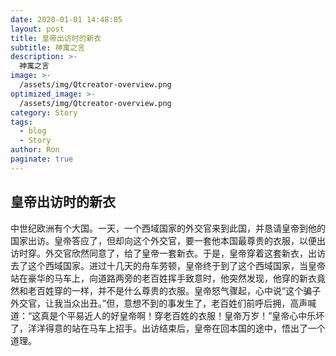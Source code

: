 ```yaml
---
date: 2020-01-01 14:48:05
layout: post
title: 皇帝出访时的新衣
subtitle: 神寓之言
description: >-
  神寓之言
image: >-
  /assets/img/Qtcreator-overview.png
optimized_image: >-
  /assets/img/Qtcreator-overview.png
category: Story
tags:
  - blog
  - Story
author: Ron
paginate: true
---
```

 ## 皇帝出访时的新衣

  中世纪欧洲有个大国。一天，一个西域国家的外交官来到此国，并恳请皇帝到他的国家出访。皇帝答应了，但却向这个外交官，要一套他本国最尊贵的衣服，以便出访时穿。外交官欣然同意了，给了皇帝一套新衣。于是，皇帝穿着这套新衣，出访去了这个西域国家。进过十几天的舟车劳顿，皇帝终于到了这个西域国家，当皇帝站在豪华的马车上，向道路两旁的老百姓挥手致意时，他突然发现，他穿的新衣竟然和老百姓穿的一样，并不是什么尊贵的衣服。皇帝怒气骤起，心中说“这个骗子外交官，让我当众出丑。”但，意想不到的事发生了，老百姓们前呼后拥，高声喊道：“这真是个平易近人的好皇帝啊！穿老百姓的衣服！皇帝万岁！”皇帝心中乐坏了，洋洋得意的站在马车上招手。出访结束后，皇帝在回本国的途中，悟出了一个道理。



